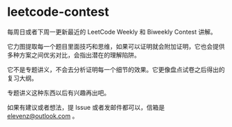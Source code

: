 # leetcode-contest
每周日或者下周一更新最近的 LeetCode Weekly 和 Biweekly Contest 讲解。

它力图提取每一个题目里面技巧和思维，如果可以证明就会附加证明，它也会提供多种方案之间优劣对比，会指出潜在的理解陷阱。

它不是专题讲义，不会去分析证明每一个细节的效果。它更像盘点试卷之后得出的复习大纲。

专题讲义这种东西以后有兴趣再出吧。

如果有建议或者想法，提 Issue 或者发邮件都可以，信箱是 elevenz@outlook.com 。
